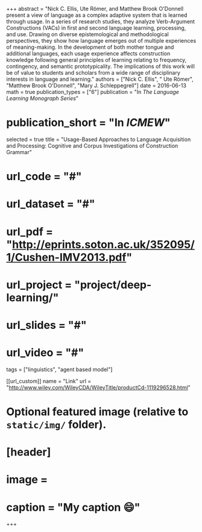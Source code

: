 +++
abstract = "Nick C. Ellis, Ute Römer, and Matthew Brook O'Donnell present a view of language as a complex adaptive system that is learned through usage. In a series of research studies, they analyze Verb-Argument Constructions (VACs) in first and second language learning, processing, and use. Drawing on diverse epistemological and methodological perspectives, they show how language emerges out of multiple experiences of meaning-making. In the development of both mother tongue and additional languages, each usage experience affects construction knowledge following general principles of learning relating to frequency, contingency, and semantic prototypicality. The implications of this work will be of value to students and scholars from a wide range of disciplinary interests in language and learning."
authors = ["Nick C. Ellis", " Ute Römer", "Matthew Brook O'Donnell", "Mary J. Schleppegrell"]
date = 2016-06-13
math = true
publication_types = ["6"]
publication = "In *The Language Learning Monograph Series*"
# publication_short = "In *ICMEW*"
selected = true
title = "Usage-Based Approaches to Language Acquisition and Processing: Cognitive and Corpus Investigations of Construction Grammar"
# url_code = "#"
# url_dataset = "#"
# url_pdf = "http://eprints.soton.ac.uk/352095/1/Cushen-IMV2013.pdf"
# url_project = "project/deep-learning/"
# url_slides = "#"
# url_video = "#"
tags = ["linguistics", "agent based model"]


[[url_custom]]
name = "Link"
url = "http://www.wiley.com/WileyCDA/WileyTitle/productCd-1119296528.html"

# Optional featured image (relative to `static/img/` folder).
# [header]
# image =
# caption = "My caption :smile:"

+++

<!-- I worked on this project as part of my senior thesis. After doing research on models of language acquisition, I built an agent based model on efficient methods of communication. I also did the analysis and data visualization for the thesis and for the final chapter in the book. -->